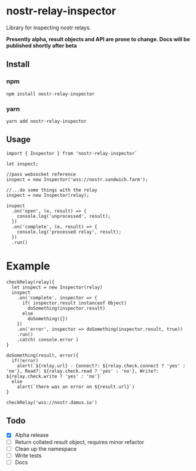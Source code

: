 # nostr-relay-inspector
Library for inspecting nostr relays. 

**Presently alpha, result objects and API are prone to change. Docs will be published shortly after beta**

## Install
### npm
`npm install nostr-relay-inspector`

### yarn
`yarn add nostr-relay-inspector`

## Usage

```
import { Inspector } from 'nostr-relay-inspector` 

let inspect;

//pass websocket reference 
inspect = new Inspector('wss://nostr.sandwich.farm');

//...do some things with the relay
inspect = new Inspector(relay);

inspect
  .on('open', (e, result) => {
    console.log('unprocessed', result);
  })
  .on('complete', (e, result) => {
    console.log('processed relay', result);
  })
  .run()
```

# Example
```
checkRelay(relay){
  let inspect = new Inspector(relay)
  inspect
    .on('complete', inspector => {
      if( inspector.result instanceof Object)
        doSomething(inspector.result)
      else 
        doSomething({})
    })
    .on('error', inspector => doSomething(inspector.result, true))
    .run()
    .catch( console.error )  
}

doSomething(result, error){
  if(!error)
    alert(`${relay.url} - Connect?: ${relay.check.connect ? 'yes' : 'no'}, Read?: ${relay.check.read ? 'yes' : 'no'}, Write?: ${relay.check.write ? 'yes' : 'no'}`
  else
    alert(`there was an error on ${result.url}`)
}

checkRelay('wss://nostr.damus.io')
```

## Todo
- [x] Alpha release
- [ ] Return collated result object, requires minor refactor
- [ ] Clean up the namespace  
- [ ] Write tests
- [ ] Docs
